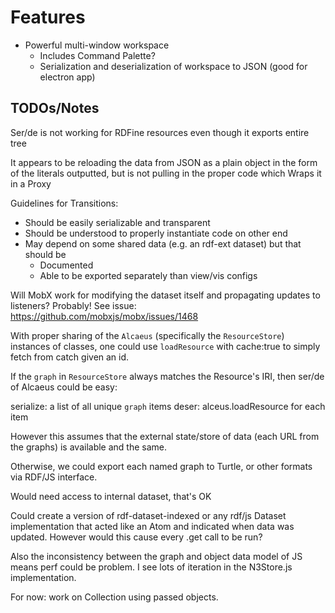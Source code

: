 # Features

- Powerful multi-window workspace
  - Includes Command Palette?
  - Serialization and deserialization of workspace to JSON (good for electron app)

## TODOs/Notes

Ser/de is not working for RDFine resources even though it exports entire tree

It appears to be reloading the data from JSON as a plain object in the form of the literals outputted, but is not pulling in the proper code which Wraps it in a Proxy

Guidelines for Transitions:

- Should be easily serializable and transparent
- Should be understood to properly instantiate code on other end
- May depend on some shared data (e.g. an rdf-ext dataset) but that should be
  - Documented
  - Able to be exported separately than view/vis configs

Will MobX work for modifying the dataset itself and propagating updates to listeners? Probably! See issue: https://github.com/mobxjs/mobx/issues/1468

With proper sharing of the `Alcaeus` (specifically the `ResourceStore`) instances of classes, one could use `loadResource` with cache:true to simply fetch from catch given an id.

If the `graph` in `ResourceStore` always matches the Resource's IRI, then ser/de of Alcaeus could be easy:

serialize: a list of all unique `graph` items
deser: alceus.loadResource for each item

However this assumes that the external state/store of data (each URL from the graphs) is available and the same.

Otherwise, we could export each named graph to Turtle, or other formats via RDF/JS interface.

Would need access to internal dataset, that's OK

Could create a version of rdf-dataset-indexed or any rdf/js Dataset implementation that acted like an Atom and indicated when data was updated. However would this cause every .get call to be run?

Also the inconsistency between the graph and object data model of JS means perf could be problem. I see lots of iteration in the N3Store.js implementation.

For now: work on Collection using passed objects.

